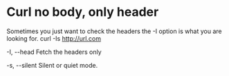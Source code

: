 # Curl no body, only header

Sometimes you just want to check the headers the -I option is what you are looking for.
curl -Is http://url.com

-I, --head
Fetch the headers only

-s, --silent
Silent or quiet mode.
